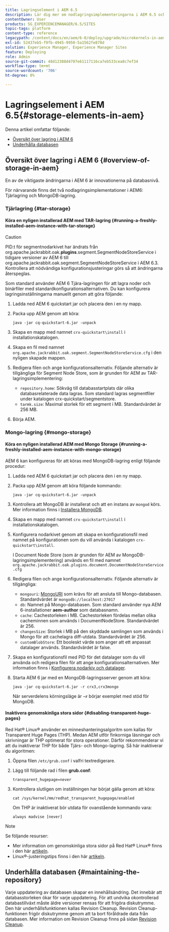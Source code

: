 ```yaml
---
title: Lagringselement i AEM 6.5
description: Lär dig mer om nodlagringsimplementeringarna i AEM 6.5 och hur du underhåller databasen.
contentOwner: User
products: SG_EXPERIENCEMANAGER/6.5/SITES
topic-tags: platform
content-type: reference
legacypath: /content/docs/en/aem/6-0/deploy/upgrade/microkernels-in-aem-6-0
exl-id: 52437eb5-f9fb-4945-9950-5a1562fe878d
solution: Experience Manager, Experience Manager Sites
feature: Deploying
role: Admin
source-git-commit: 48d12388d4707e61117116ca7eb533cea8c7ef34
workflow-type: tm+mt
source-wordcount: '706'
ht-degree: 0%

---
```


# Lagringselement i AEM 6.5{#storage-elements-in-aem}

Denna artikel omfattar följande:

* [Översikt över lagring i AEM 6](/help/sites-deploying/storage-elements-in-aem-6.md#overview-of-storage-in-aem)
* [Underhålla databasen](/help/sites-deploying/storage-elements-in-aem-6.md#maintaining-the-repository)

## Översikt över lagring i AEM 6 {#overview-of-storage-in-aem}

En av de viktigaste ändringarna i AEM 6 är innovationerna på databasnivå.

För närvarande finns det två nodlagringsimplementationer i AEM6: Tjärlagring och MongoDB-lagring.

### Tjärlagring {#tar-storage}

#### Köra en nyligen installerad AEM med TAR-lagring {#running-a-freshly-installed-aem-instance-with-tar-storage}

>[!CAUTION]
>
>PID:t för segmentnodarkivet har ändrats från org.apache.jackrabbit.oak.**plugins**.segment.SegmentNodeStoreService i tidigare versioner av AEM 6 till org.apache.jackrabbit.oak.segment.SegmentNodeStoreService i AEM 6.3. Kontrollera att nödvändiga konfigurationsjusteringar görs så att ändringarna återspeglas.

Som standard använder AEM 6 Tjära-lagringen för att lagra noder och binärfiler med standardkonfigurationsalternativen. Du kan konfigurera lagringsinställningarna manuellt genom att göra följande:

1. Ladda ned AEM 6 quickstart jar och placera den i en ny mapp.
1. Packa upp AEM genom att köra:

   `java -jar cq-quickstart-6.jar -unpack`

1. Skapa en mapp med namnet `crx-quickstart\install` i installationskatalogen.

1. Skapa en fil med namnet `org.apache.jackrabbit.oak.segment.SegmentNodeStoreService.cfg` i den nyligen skapade mappen.

1. Redigera filen och ange konfigurationsalternativ. Följande alternativ är tillgängliga för Segment Node Store, som är grunden för AEM av TAR-lagringsimplementering:

   * `repository.home`: Sökväg till databasstartplats där olika databasrelaterade data lagras. Som standard lagras segmentfiler under katalogen crx-quickstart/segmentstore.
   * `tarmk.size`: Maximal storlek för ett segment i MB. Standardvärdet är 256 MB.

1. Börja AEM.

### Mongo-lagring {#mongo-storage}

#### Köra en nyligen installerad AEM med Mongo Storage {#running-a-freshly-installed-aem-instance-with-mongo-storage}

AEM 6 kan konfigureras för att köras med MongoDB-lagring enligt följande procedur:

1. Ladda ned AEM 6 quickstart jar och placera den i en ny mapp.
1. Packa upp AEM genom att köra följande kommando:

   `java -jar cq-quickstart-6.jar -unpack`

1. Kontrollera att MongoDB är installerat och att en instans av `mongod` körs. Mer information finns i [Installera MongoDB](https://docs.mongodb.org/manual/installation/).
1. Skapa en mapp med namnet `crx-quickstart\install` i installationskatalogen.
1. Konfigurera nodarkivet genom att skapa en konfigurationsfil med namnet på konfigurationen som du vill använda i katalogen `crx-quickstart\install`.

   I Document Node Store (som är grunden för AEM av MongoDB-lagringsimplementering) används en fil med namnet `org.apache.jackrabbit.oak.plugins.document.DocumentNodeStoreService.cfg`

1. Redigera filen och ange konfigurationsalternativ. Följande alternativ är tillgängliga:

   * `mongouri`: [MongoURI](https://docs.mongodb.org/manual/reference/connection-string/) som krävs för att ansluta till Mongo-databasen. Standardvärdet är `mongodb://localhost:27017`
   * `db`: Namnet på Mongo-databasen. Som standard använder nya AEM 6-installationer **aem-author** som databasnamn.
   * `cache`: Cachestorleken i MB. Cachestorleken fördelas mellan olika cacheminnen som används i DocumentNodeStore. Standardvärdet är 256.
   * `changesSize`: Storlek i MB på den skyddade samlingen som används i Mongo för att cachelagra diff-utdata. Standardvärdet är 256.
   * `customBlobStore`: Ett booleskt värde som anger att ett anpassat datalager används. Standardvärdet är false.

1. Skapa en konfigurationsfil med PID för det datalager som du vill använda och redigera filen för att ange konfigurationsalternativen. Mer information finns i [Konfigurera nodarkiv och datalager](/help/sites-deploying/data-store-config.md).

1. Starta AEM 6 jar med en MongoDB-lagringsserver genom att köra:

   ```shell
   java -jar cq-quickstart-6.jar -r crx3,crx3mongo
   ```

   När serverdelens körningsläge är **`-r`** börjar exemplet med stöd för MongoDB.

#### Inaktivera genomskinliga stora sidor {#disabling-transparent-huge-pages}

Red Hat® Linux® använder en minneshanteringsalgoritm som kallas för Transparent Huge Pages (THP). Medan AEM utför finkorniga läsningar och skrivningar är THP optimerat för stora operationer. Därför rekommenderar vi att du inaktiverar THP för både Tjärs- och Mongo-lagring. Så här inaktiverar du algoritmen:

1. Öppna filen `/etc/grub.conf` i valfri textredigerare.
1. Lägg till följande rad i filen **grub.conf**:

   ```
   transparent_hugepage=never
   ```

1. Kontrollera slutligen om inställningen har börjat gälla genom att köra:

   ```
   cat /sys/kernel/mm/redhat_transparent_hugepage/enabled
   ```

   Om THP är inaktiverat bör utdata för ovanstående kommando vara:

   ```
   always madvise [never]
   ```

>[!NOTE]
>
>Se följande resurser:
>
>* Mer information om genomskinliga stora sidor på Red Hat® Linux® finns i den här [artikeln](https://access.redhat.com/solutions/46111).
>* Linux®-justeringstips finns i den här [artikeln](https://experienceleague.adobe.com/docs/experience-manager-65/deploying/configuring/configuring-performance.html).
>

## Underhålla databasen {#maintaining-the-repository}

Varje uppdatering av databasen skapar en innehållsändring. Det innebär att databasstorleken ökar för varje uppdatering. För att undvika okontrollerad databastillväxt måste äldre versioner rensas för att frigöra diskutrymme. Den här underhållsfunktionen kallas Revision Cleanup. Revision Cleanup-funktionen frigör diskutrymme genom att ta bort föråldrade data från databasen. Mer information om Revision Cleanup finns på sidan [Revision Cleanup](/help/sites-deploying/revision-cleanup.md).
